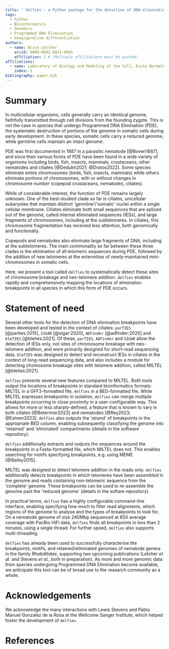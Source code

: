 ```yaml
---
title: '`delfies`: a Python package for the detection of DNA elimination breakpoints with telomere addition'
tags:
  - Python
  - Bioinformatics
  - Genomics
  - Programmed DNA Elimination
  - Soma/germline differentiation
authors:
  - name: Brice Letcher
    orcid: 0000-0002-8921-6005
    affiliation: 1 # (Multiple affiliations must be quoted)
affiliations:
  - name: Laboratory of Biology and Modeling of the Cell, Ecole Normale Supérieure de Lyon, CNRS UMR 5239, Inserm U1293, University Claude Bernard Lyon 1, Lyon, France
    index: 1
bibliography: paper.bib
---
```


# Summary

In multicellular organisms, cells generally carry an identical genome,
faithfully transmitted through cell divisions from the founding zygote. This is not the
case in species that undergo Programmed DNA Elimination (PDE), the systematic
destruction of portions of the genome in somatic cells during early development.
In these species, somatic cells carry a reduced genome, while germline cells maintain an 
intact genome.

PDE was first documented in 1887 in a parasitic nematode [@Boveri1887], and
since then various forms of PDE have been found in a wide variety of organisms
including birds, fish, insects, mammals, crustaceans, other nematodes
and ciliates [@Dedukh2021; @Drotos2022]. Some species eliminate entire 
chromosomes (birds, fish, insects, mammals) while others eliminate portions of chromosomes, 
with or without changes in chromosome number (copepod crustaceans, nematodes, ciliates).

While of considerable interest, the function of PDE remains largely unknown.
One of the best-studied clade so far is ciliates, unicellular eukaryotes that
maintain distinct 'germline'/'somatic' nuclei within a single cellular
membrane. Ciliates eliminate both small sequences that are spliced out of the
genome, called internal eliminated sequences (IESs), and large fragments of
chromosomes, including at the subtelomeres. In ciliates, this chromosome fragmentation has
received less attention, both genomically and functionally.

Copepods and nematodes also eliminate large fragments of DNA, including at the
subtelomeres. The main commonality so far between these three clades is the
elimination of all telomeric sequences during PDE, followed by the addition of
new telomeres at the extermities of newly-maintained mini-chromosomes in
somatic cells.

Here, we present a tool called `delfies` to systematically detect these sites
of chromosome breakage and neo-telomere addition. `delfies` enables rapidly and
comprehensively mapping the locations of elimination breakpoints in all
species in which this form of PDE occurs.


# Statement of need

Several other tools for the detection of DNA elimination breakpoints have been
developed and tested in the context of ciliates: `parTIES` [@parties:2015],
`SIGAR` [@sigar:2020], `ADFinder` [@adfinder:2020] and `bleTIES`
[@bleties:2021]. Of these, `parTIES`, `ADFinder` and `SIGAR` allow the
detection of IESs only, not sites of chromosome breakage with neo-telomere
addition, and were primarily designed for short-read sequencing data. `bleTIES`
was designed to detect and reconstruct IESs in ciliates in the context of
long-read sequencing data, and also includes a module for detecting chomosome
breakage sites with telomere addition, called MILTEL [@bleties:2021].

`delfies` presents several new features compared to MILTEL. Both tools output
the locations of breakpoints in standard bioinformatics formats: MILTEL in a
GFF3-formatted file, `delfies` in a BED-formatted file. While MILTEL expresses
breakpoints in isolation, `delfies` can merge multiple breakpoints occurring in
close proximity in a user-configurable way. This allows for more or less
sharply-defined, a feature that is known to vary in both ciliates
[@Betermier2023] and nematodes [@Rey2023; @Estrem2023]. `delfies` also outputs
the 'strand' of breakpoints in the appropriate BED column, enabling subsequently
classifying the genome into 'retained' and 'eliminated' compartments (details
in the software repository). 

`delfies` additionally extracts and outputs the sequences around the
breakpoints in a Fasta-formatted file, which MILTEL does not. This enables
searching for motifs specifying breakpoints, e.g. using MEME [@Bailey2015].

MILTEL was designed to detect telomere addition in the reads only. `delfies`
additionally detects breakpoints in which telomeres have been assembled in the
genome and reads containing non-telomeric sequence from the 'complete' genome.
These breakpoints can be used to re-assemble the genome past the 'reduced
genome' (details in the softare repository).

In practical terms, `delfies` has a highly configurable command-line interface,
enabling specifying how much to filter read alignments, which regions of the
genome to analyse and the types of breakpoints to look for. On a nematode
genome of size 240Mbp sequenced at 85X average coverage with PacBio HiFi data,
`delfies` finds all breakpoints in less than 2 minutes, using a single thread.
For further speed, `delfies` also supports multi-threading.

`delfies` has already been used to successfully characterise the breakpoints,
motifs, and retained/eliminated genomes of nematode genera in the family
*Rhabditidae*, supporting two upcoming publications (Letcher *et al.* and
Stevens *et al.*, both in preparation). As more and more genomic data from
species undergoing Programmed DNA Elimination become available, we anticipate
this tool can be of broad use to the research community as a whole.

# Acknowledgements

We acknowledge the many interactions with Lewis Stevens and Pablo Manuel Gonzalez de la Rosa 
at the Wellcome Sanger Institute, which helped foster the development of `delfies`.

# References
